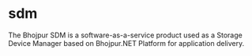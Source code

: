 # sdm
The Bhojpur SDM is a software-as-a-service product used as a Storage Device Manager based on Bhojpur.NET Platform for application delivery.
